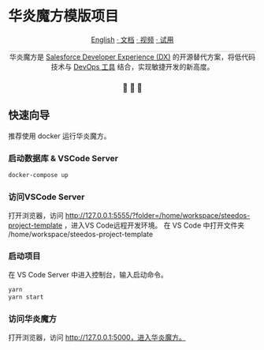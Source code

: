 华炎魔方模版项目
===

<p align="center">
<a href="./README_en.md">English</a>
<a href="https://www.steedos.cn/docs/"> · 文档</a>
<a href="https://www.steedos.cn/videos/"> · 视频</a>
<a href="https://demo.steedos.cn"> · 试用</a>
</p>


<p align="center" style="border-top: solid 1px #cccccc">
  华炎魔方是 <a href="https://developer.salesforce.com/developer-centers/developer-experience" target="_blank">Salesforce Developer Experience (DX)</a> 的开源替代方案，将低代码技术与 <a href="https://www.steedos.cn/docs/deploy/devops"> DevOps 工具</a> 结合，实现敏捷开发的新高度。 
</p>

<h3 align="center">
 🤖 🎨 🚀
</h3>


## 快速向导

推荐使用 docker 运行华炎魔方。

### 启动数据库 & VSCode Server

```bash
docker-compose up
```

### 访问VSCode Server

打开浏览器，访问 http://127.0.0.1:5555/?folder=/home/workspace/steedos-project-template ，进入VS Code远程开发环境。
在 VS Code 中打开文件夹 /home/workspace/steedos-project-template

### 启动项目

在 VS Code Server 中进入控制台，输入启动命令。 

```bash
yarn
yarn start
```

### 访问华炎魔方

打开浏览器，访问 http://127.0.0.1:5000，进入华炎魔方。
